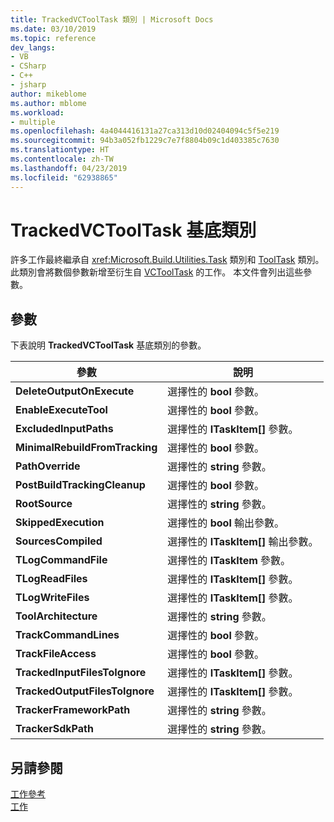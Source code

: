 ```yaml
---
title: TrackedVCToolTask 類別 | Microsoft Docs
ms.date: 03/10/2019
ms.topic: reference
dev_langs:
- VB
- CSharp
- C++
- jsharp
author: mikeblome
ms.author: mblome
ms.workload:
- multiple
ms.openlocfilehash: 4a4044416131a27ca313d10d02404094c5f5e219
ms.sourcegitcommit: 94b3a052fb1229c7e7f8804b09c1d403385c7630
ms.translationtype: HT
ms.contentlocale: zh-TW
ms.lasthandoff: 04/23/2019
ms.locfileid: "62938865"
---
```

# <a name="trackedvctooltask-base-class"></a>TrackedVCToolTask 基底類別

許多工作最終繼承自 <xref:Microsoft.Build.Utilities.Task> 類別和 [ToolTask](/dotnet/api/microsoft.build.utilities.tooltask) 類別。 此類別會將數個參數新增至衍生自 [VCToolTask](../msbuild/vctooltask-base-class.md) 的工作。 本文件會列出這些參數。

## <a name="parameters"></a>參數

下表說明 **TrackedVCToolTask** 基底類別的參數。

|參數|說明|
|---------------|-----------------|
|**DeleteOutputOnExecute**|選擇性的 **bool** 參數。|
|**EnableExecuteTool**|選擇性的 **bool** 參數。|
|**ExcludedInputPaths**|選擇性的 **ITaskItem[]** 參數。|
|**MinimalRebuildFromTracking**|選擇性的 **bool** 參數。|
|**PathOverride**|選擇性的 **string** 參數。|
|**PostBuildTrackingCleanup**|選擇性的 **bool** 參數。|
|**RootSource**|選擇性的 **string** 參數。|
|**SkippedExecution**|選擇性的 **bool** 輸出參數。|
|**SourcesCompiled**|選擇性的 **ITaskItem[]** 輸出參數。|
|**TLogCommandFile**|選擇性的 **ITaskItem** 參數。|
|**TLogReadFiles**|選擇性的 **ITaskItem[]** 參數。|
|**TLogWriteFiles**|選擇性的 **ITaskItem[]** 參數。|
|**ToolArchitecture**|選擇性的 **string** 參數。|
|**TrackCommandLines**|選擇性的 **bool** 參數。|
|**TrackFileAccess**|選擇性的 **bool** 參數。|
|**TrackedInputFilesToIgnore**|選擇性的 **ITaskItem[]** 參數。|
|**TrackedOutputFilesToIgnore**|選擇性的 **ITaskItem[]** 參數。|
|**TrackerFrameworkPath**|選擇性的 **string** 參數。|
|**TrackerSdkPath**|選擇性的 **string** 參數。|

## <a name="see-also"></a>另請參閱

[工作參考](../msbuild/msbuild-task-reference.md)<br/>
[工作](../msbuild/msbuild-tasks.md)